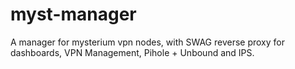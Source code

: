 # myst-manager
A manager for mysterium vpn nodes, with SWAG reverse proxy for dashboards, VPN Management, Pihole + Unbound and IPS.
